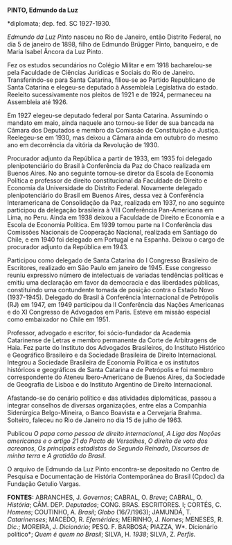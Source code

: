 **PINTO, Edmundo da Luz**

\*diplomata; dep. fed. SC 1927-1930.

*Edmundo da Luz Pinto* nasceu no Rio de Janeiro, então Distrito Federal,
no dia 5 de janeiro de 1898, filho de Edmundo Brügger Pinto, banqueiro,
e de Maria Isabel Âncora da Luz Pinto.

Fez os estudos secundários no Colégio Militar e em 1918 bacharelou-se
pela Faculdade de Ciências Jurídicas e Sociais do Rio de Janeiro.
Transferindo-se para Santa Catarina, filiou-se ao Partido Republicano de
Santa Catarina e elegeu-se deputado à Assembleia Legislativa do estado.
Reeleito sucessivamente nos pleitos de 1921 e de 1924, permaneceu na
Assembleia até 1926.

Em 1927 elegeu-se deputado federal por Santa Catarina. Assumindo o
mandato em maio, ainda naquele ano tornou-se líder de sua bancada na
Câmara dos Deputados e membro da Comissão de Constituição e Justiça.
Reelegeu-se em 1930, mas deixou a Câmara ainda em outubro do mesmo ano
em decorrência da vitória da Revolução de 1930.

Procurador adjunto da República a partir de 1933, em 1935 foi delegado
plenipotenciário do Brasil à Conferência da Paz do Chaco realizada em
Buenos Aires. No ano seguinte tornou-se diretor da Escola de Economia
Política e professor de direito constitucional da Faculdade de Direito e
Economia da Universidade do Distrito Federal. Novamente delegado
plenipotenciário do Brasil em Buenos Aires, dessa vez à Conferência
Interamericana de Consolidação da Paz, realizada em 1937, no ano
seguinte participou da delegação brasileira à VIII Conferência
Pan-Americana em Lima, no Peru. Ainda em 1938 deixou a Faculdade de
Direito e Economia e a Escola de Economia Política. Em 1939 tomou parte
na I Conferência das Comissões Nacionais de Cooperação Nacional,
realizada em Santiago do Chile, e em 1940 foi delegado em Portugal e na
Espanha. Deixou o cargo de procurador adjunto da República em 1943.

Participou como delegado de Santa Catarina do I Congresso Brasileiro de
Escritores, realizado em São Paulo em janeiro de 1945. Esse congresso
reuniu expressivo número de intelectuais de variadas tendências
políticas e emitiu uma declaração em favor da democracia e das
liberdades públicas, constituindo uma contundente tomada de posição
contra o Estado Novo (1937-1945). Delegado do Brasil à Conferência
Internacional de Petrópolis (RJ) em 1947, em 1949 participou da II
Conferência das Nações Americanas e do XI Congresso de Advogados em
Paris. Esteve em missão especial como embaixador no Chile em 1951.

Professor, advogado e escritor, foi sócio-fundador da Academia
Catarinense de Letras e membro permanente da Corte de Arbitragens de
Haia. Fez parte do Instituto dos Advogados Brasileiros, do Instituto
Histórico e Geográfico Brasileiro e da Sociedade Brasileira de Direito
Internacional. Integrou a Sociedade Brasileira de Economia Política e os
institutos históricos e geográficos de Santa Catarina e de Petrópolis e
foi membro correspondente do Ateneu Ibero-Americano de Buenos Aires, da
Sociedade de Geografia de Lisboa e do Instituto Argentino de Direito
Internacional.

Afastando-se do cenário político e das atividades diplomáticas, passou a
integrar conselhos de diversas organizações, entre elas a Companhia
Siderúrgica Belgo-Mineira, o Banco Boavista e a Cervejaria Brahma.
Solteiro, faleceu no Rio de Janeiro no dia 15 de julho de 1963.

Publicou *O papa como pessoa de direito internacional*, *A Liga das
Nações americanas e o artigo 21 do Pacto de Versalhes*, *O direito de
voto dos acreanos*, *Os principais estadistas do Segundo Reinado*,
*Discursos de minha terra* e *A gratidão do Brasil*.

O arquivo de Edmundo da Luz Pinto encontra-se depositado no Centro de
Pesquisa e Documentação de História Contemporânea do Brasil (Cpdoc) da
Fundação Getulio Vargas.

**FONTES:** ABRANCHES, J. *Governos*; CABRAL, O. *Breve*; CABRAL, O.
*História*; CÂM. DEP. *Deputados*; CONG. BRAS. ESCRITORES. I; CORTÉS, C.
*Homens*; COUTINHO, A. *Brasil*; *Globo* (16/7/1963); JAMUNDÁ, T.
*Catarinenses*; MACEDO, R. *Efemérides*; MEIRINHO, J. *Nomes*; MENESES,
R. *Dic*.; MOREIRA, J. *Dicionário*; PESQ. F. BARBOSA; PIAZZA, W*.
Dicionário político*; *Quem é quem no Brasil*; SILVA, H. *1938*; SILVA,
Z. *Perfis.*
